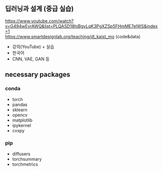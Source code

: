 ## 딥러닝과 설계 (중급 실습)
https://www.youtube.com/watch?v=G494wEyrAWQ&list=PLQASD18hjBgyLqK3PgXZSp5FHmME7elWS&index=1  
https://www.smartdesignlab.org/teaching/dl_kaist_mo (code&data)   

- 강의(YouTube) + 실습  
- 한국어  
- CNN, VAE, GAN 등  


## necessary packages

### conda
- torch
- pandas
- sklearn
- opencv
- matplotlib
- ipykernel
- cvxpy

### pip
- diffusers
- torchsummary
- torchmetrics